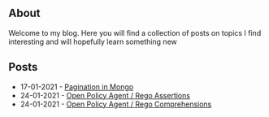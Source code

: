 ## About

Welcome to my blog. Here you will find a collection of posts on topics I find interesting and will hopefully learn something new

## Posts
- 17-01-2021 - [Pagination in Mongo](https://boncheff.github.io/posts/20211701) 
- 24-01-2021 - [Open Policy Agent / Rego Assertions](https://boncheff.github.io/posts/20212401)
- 24-01-2021 - [Open Policy Agent / Rego Comprehensions](https://boncheff.github.io/posts/20212401-2.md) 
